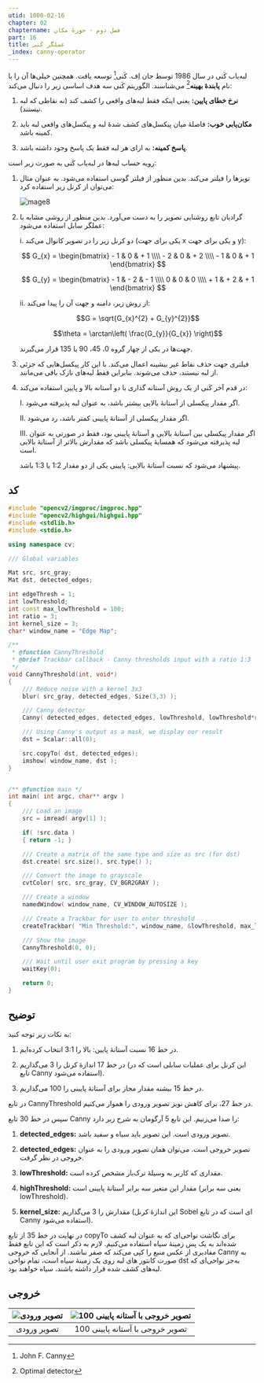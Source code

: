 ```yaml
---
utid: 1000-02-16
chapter: 02
chaptername: فصل دوم - حوزهٔ مکان
part: 16
title: عملگر کَنی
_index: canny-operator
---
```


لبه‌یاب کَنی در سال 1986 توسط جان اِف. کَنی[^a] توسعه یافت. همچنین خیلی‌ها آن را با نام **یابندهٔ بهینه**[^b] می‌شناسند. الگوریتم کَنی سه هدف اساسی زیر را دنبال می‌کند:

1.  **نرخ خطای پایین:** یعنی اینکه فقط لبه‌های واقعی را کشف کند (نه نقاطی که لبه نیستند).

2.  **مکان‌یابی خوب:** فاصلهٔ میان پیکسل‌های کشف شدهٔ لبه و پیکسل‌های واقعی لبه باید کمینه باشد.

3.  **پاسخ کمینه:** به ازای هر لبه فقط یک پاسخ وجود داشته باشد.

رویه حساب لبه‌ها در لبه‌یاب کَنی به صورت زیر است:

1.  نویزها را فیلتر می‌کند. بدین منظور از فیلتر گوسی استفاده می‌شود. به عنوان مثال می‌توان از کرنل زیر استفاده کرد:

    ![mage8](/opencv-book/media/image87.png)

2.  گرادیان تابع روشنایی تصویر را به دست می‌آورد. بدین منظور از روشی مشابه با عملگر سابل استفاده می‌شود:

    i. دو کرنل زیر را در تصویر کانوال می‌کند (یکی برای جهت x و یکی برای جهت y):
   
    $$
    G_{x} = \begin{bmatrix}
        - 1 & 0 & + 1 \\\\
        - 2 & 0 & + 2 \\\\
        - 1 & 0 & + 1
    \end{bmatrix}
    $$
    
    $$
    G_{y} = \begin{bmatrix}
        - 1 & - 2 & - 1 \\\\
        0 & 0 & 0 \\\\
        + 1 & + 2 & + 1
    \end{bmatrix}
    $$

    ii. از روش زیر، دامنه و جهت آن را پیدا می‌کند:

    $$G = \sqrt{G_{x}^{2} + G_{y}^{2}}$$

    $$\theta = \arctan\left( \frac{G_{y}}{G_{x}} \right)$$

    جهت‌ها در یکی از چهار گروه 0، 45، 90 یا 135 قرار می‌گیرند.

3.  فیلتری جهت حذف نقاط غیر بیشینه اعمال می‌کند. با این کار پیکسل‌هایی که جزئی از لبه نیستند، حذف می‌شوند. بنابراین فقط لبه‌های نازک باقی می‌مانند.

4.  در قدم آخر کَنی از یک روش آستانه گذاری با دو آستانه بالا و پایین استفاده می‌کند:

    I.  اگر مقدار پیکسلی از آستانهٔ بالایی بیشتر باشد، به عنوان لبه پذیرفته می‌شود.

    II. اگر مقدار پیکسلی از آستانهٔ پایینی کمتر باشد، رد می‌شود.

    III. اگر مقدار پیکسلی بین آستانهٔ بالایی و آستانهٔ پایینی بود، فقط در صورتی به عنوان لبه پذیرفته می‌شود که همسایهٔ پیکسلی باشد که مقدارش بالاتر از آستانهٔ بالایی است.

    پیشنهاد می‌شود که نسبت آستانهٔ بالایی: پایینی یکی از دو مقدار 1:2 یا 1:3 باشد.

[^a]: John F. Canny

[^b]: Optimal detector



## کد

```c++
#include "opencv2/imgproc/imgproc.hpp"
#include "opencv2/highgui/highgui.hpp"
#include <stdlib.h>
#include <stdio.h>

using namespace cv;

/// Global variables

Mat src, src_gray;
Mat dst, detected_edges;

int edgeThresh = 1;
int lowThreshold;
int const max_lowThreshold = 100;
int ratio = 3;
int kernel_size = 3;
char* window_name = "Edge Map";

/**
 * @function CannyThreshold
 * @brief Trackbar callback - Canny thresholds input with a ratio 1:3
 */
void CannyThreshold(int, void*)
{
    /// Reduce noise with a kernel 3x3
    blur( src_gray, detected_edges, Size(3,3) );

    /// Canny detector
    Canny( detected_edges, detected_edges, lowThreshold, lowThreshold*ratio, kernel_size );

    /// Using Canny's output as a mask, we display our result
    dst = Scalar::all(0);

    src.copyTo( dst, detected_edges);
    imshow( window_name, dst );
}


/** @function main */
int main( int argc, char** argv )
{
    /// Load an image
    src = imread( argv[1] );

    if( !src.data )
    { return -1; }

    /// Create a matrix of the same type and size as src (for dst)
    dst.create( src.size(), src.type() );

    /// Convert the image to grayscale
    cvtColor( src, src_gray, CV_BGR2GRAY );

    /// Create a window
    namedWindow( window_name, CV_WINDOW_AUTOSIZE );

    /// Create a Trackbar for user to enter threshold
    createTrackbar( "Min Threshold:", window_name, &lowThreshold, max_lowThreshold, CannyThreshold );

    /// Show the image
    CannyThreshold(0, 0);

    /// Wait until user exit program by pressing a key
    waitKey(0);

    return 0;
}
```



## توضیح

به نکات زیر توجه کنید:

1.  در خط 16 نسبت آستانهٔ پایین: بالا را 3:1 انتخاب کرده‌ایم.

2.  در خط 17 اندازهٔ کرنل را 3 می‌گذاریم (این کرنل برای عملیات سابلی است که در تابع Canny استفاده می‌شود).

3.  در خط 15 بیشنه مقدار مجاز برای آستانهٔ پایینی را 100 می‌گذاریم.

در تابع CannyThreshold در خط 27، برای کاهش نویز تصویر ورودی را هموار می‌کنیم.

سپس در خط 30 تابع Canny را صدا می‌زنیم. این تابع 5 آرگومان به شرح زیر دارد:

1.  **detected\_edges:** تصویر ورودی است. این تصویر باید سیاه و سفید باشد.

2.  **detected\_edges:** تصویر خروجی است. می‌توان همان تصویر ورودی را به عنوان خروجی در نظر گرفت.

3.  **lowThreshold:** مقداری که کاربر به وسیلهٔ ترک‌بار مشخص کرده است.

4.  **highThreshold:** مقدار این متغیر سه برابر آستانهٔ پایینی است (یعنی سه برابر lowThreshold).

5.  **kernel\_size:** مقدارش را 3 می‌گذاریم (این اندازهٔ کرنل Sobel ای است که در تابع Canny استفاده می‌شود).

در نهایت در خط 35 از تابع copyTo برای نگاشت نواحی‌ای که به عنوان لبه کشف شده‌اند به یک پس زمینهٔ سیاه استفاده می‌کنیم. لازم به ذکر است که این تابع فقط مقادیری از عکس منبع را کپی می‌کند که صفر نباشند. از آنجایی که خروجی Canny به صورت کانتور های لبه روی یک زمینهٔ سیاه است، تمام نواحی dst به‌جز نواحی‌ای که لبه‌های کشف شده قرار داشته باشند، سیاه خواهند بود.



## خروجی

| ![تصویر ورودی](/opencv-book/media/image88.png) | ![تصویر خروجی با آستانه پایینی 100](/opencv-book/media/image89.png) |
| :--------------------------------------------: | :----------------------------------------------------------: |
|                  تصویر ورودی                   |               تصویر خروجی با آستانه پایینی 100               |

